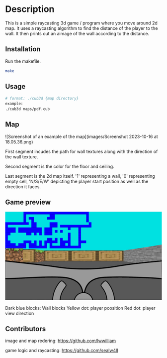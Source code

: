 # Description

This is a simple raycasting 3d game / program where you move around 2d map.
It uses a raycasting algorithm to find the distance of the player to the wall.
It then prints out an aimage of the wall according to the distance.

## Installation

Run the makefile.

```bash
make
```

## Usage

```bash
# format: ./cub3d {map directory}
example:
./cub3d maps/pdf.cub
```

## Map

![Screenshot of an example of the map](images/Screenshot 2023-10-16 at 18.05.36.png)

First segment incudes the path for wall textures along with the direction of the wall texture.

Second segment is the color for the floor and ceiling.

Last segment is the 2d map itself. '1' representing a wall, '0' representing empty cell, 'N/S/E/W' depicting the player start position as well as the direction it faces.

## Game preview

![Game preview screenshot](images/Screenshot_2023-10-16_at_18.12.41.png)

Dark blue blocks: Wall blocks
Yellow dot: player poosition
Red dot: player view direction

## Contributors

image and map redering:
https://github.com/lwwilliam

game logic and raycasting:
https://github.com/sealw4ll
